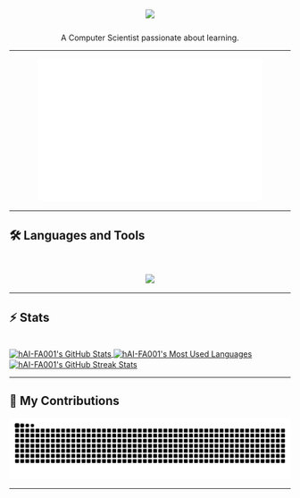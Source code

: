 <!-- <div align="center"> 
  <p>Visitor count</p>
  <img src="https://profile-counter.glitch.me/hAI-FA001/count.svg" alt="Visitor's Count" />
</div>
-->

<h1 align="center">
    <img src="https://readme-typing-svg.herokuapp.com/?font=Inter&size=48&center=true&vCenter=true&width=500&height=70&color=4493F8&duration=4000&lines=Hi+There!+👋;+I'm+HAI;" />
</h1>
<p align="center">A Computer Scientist passionate about learning.</p>

<hr>

<p align="center"><img src="/metrics.terminal.svg" alt="Metrics" width="400"></p>

<hr>

## 🛠️ Languages and Tools

<br>

<p align="center">
  <img src="https://skillicons.dev/icons?i=anaconda,bash,blender,bootstrap,c,cpp,cmake,css,dart,docker,express,fastapi,figma,firebase,flask,flutter,git,github,githubactions,grafana,html,idea,java,js,jquery,laravel,latex,less,linux,lua,materialui,matlab,mint,mongodb,mysql,nextjs,nodejs,npm,opencv,php,postgres,postman,powershell,prisma,prometheus,py,pytorch,react,regex,sqlite,stackoverflow,sklearn,sentry,tailwind,tensorflow,ubuntu,vercel,vite,vscode&perline=20" />
</p>

<hr>

## ⚡️ Stats

<br>

<a href="https://github.com/hAI-FA001">
  <img height=200 width=1000 align="center" src="https://github-readme-stats.vercel.app/api?username=hai-fa001&theme=dracula&count_private=true&show_icons=true&rank_icon=github&locale=en" alt="hAI-FA001's GitHub Stats" />
</a>
<a href="https://github.com/hAI-FA001">
  <img height=400 width=1000 align="center" src="https://github-readme-stats.vercel.app/api/top-langs?username=hai-fa001&theme=dracula&layout=donut-vertical&hide=jupyter%20notebook&langs_count=13&border_radius=10&show_icons=true&locale=en&count_private=true" alt="hAI-FA001's Most Used Languages" />
</a>
<a href="https://github.com/hAI-FA001">
  <img height=200 width=1000 align="center" src="https://github-readme-streak-stats.herokuapp.com/?user=hai-fa001&theme=dracula&count_private=true&border_radius=10&locale=en" alt="hAI-FA001's GitHub Streak Stats" />
</a>

<hr>

## 🐍 My Contributions

<div align="center">
  <picture>
    <source media="(prefers-color-scheme: dark)" srcset="https://raw.githubusercontent.com/hAI-FA001/hAI-FA001/output/github-contribution-grid-snake-dark.svg" />
    <source media="(prefers-color-scheme: light)" srcset="https://raw.githubusercontent.com/hAI-FA001/hAI-FA001/output/github-contribution-grid-snake.svg" />
    <img alt="github-snake" src="https://raw.githubusercontent.com/hAI-FA001/hAI-FA001/output/github-contribution-grid-snake.svg" />
  </picture>
</div>

<hr>
